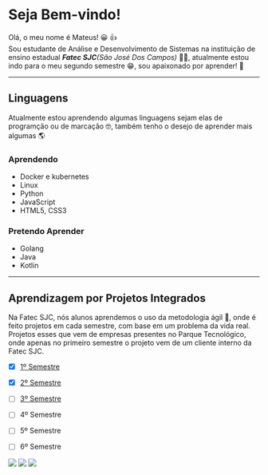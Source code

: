 # Seja Bem-vindo!
Olá, o meu nome é Mateus! :grinning: :thumbsup:<br>
Sou estudante de Análise e Desenvolvimento de Sistemas na instituição de ensino estadual _**Fatec SJC**(São José Dos Campos)_ :man_student:, atualmente estou indo para o meu segundo semestre :grin:, sou apaixonado por aprender! :cowboy_hat_face: 

---
## Linguagens
Atualmente estou aprendendo algumas linguagens sejam elas de programção ou de marcação :nerd_face:, também tenho o desejo de aprender mais algumas :earth_americas:<br>

### Aprendendo
* Docker e kubernetes
* Linux
* Python
* JavaScript
* HTML5, CSS3

### Pretendo Aprender
* Golang
* Java
* Kotlin

---
## Aprendizagem por Projetos Integrados
Na Fatec SJC, nós alunos aprendemos o uso da metodologia ágil :runner:, onde é feito projetos em cada semestre, com base em um problema da vida real. Projetos esses que vem de empresas presentes no Parque Tecnológico, onde apenas no primeiro semestre o projeto vem de um cliente interno da Fatec SJC. 

-  [x] [1º Semestre](https://github.com/mateushlsilva/API_1SEM)
-  [x] [2º Semestre](https://github.com/mateushlsilva/API-2-Semestre)
-  [ ] [3º Semestre](https://github.com/Equipe3-API/API_3_Semestre)
-  [ ] 4º Semestre
-  [ ] 5º Semestre
-  [ ] 6º Semestre


<a href="https://www.linkedin.com/in/mateus-silva-80232a222/" target="_blank"><img src="https://img.shields.io/badge/-LinkedIn-%230077B5?style=for-the-badge&logo=linkedin&logoColor=white" target="_blank"></a>
<a href="https://www.instagram.com/mateus_hls/" target="_blank"><img src="https://img.shields.io/badge/-Instagram-%23E4405F?style=for-the-badge&logo=instagram&logoColor=white" target="_blank"></a>
<a href = "mailto:mateushls01@gmail.com"><img src="https://img.shields.io/badge/Gmail-D14836?style=for-the-badge&logo=gmail&logoColor=white" target="_blank"></a>

